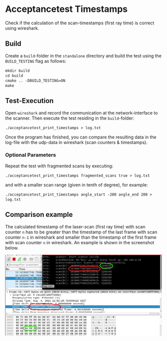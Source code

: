 <!-- Copyright (c) 2021 Pilz GmbH & Co. KG

This program is free software: you can redistribute it and/or modify
it under the terms of the GNU Lesser General Public License as published by
the Free Software Foundation, either version 3 of the License, or
(at your option) any later version.

This program is distributed in the hope that it will be useful,
but WITHOUT ANY WARRANTY; without even the implied warranty of
MERCHANTABILITY or FITNESS FOR A PARTICULAR PURPOSE.  See the
GNU Lesser General Public License for more details.

You should have received a copy of the GNU Lesser General Public License
along with this program.  If not, see <https:#www.gnu.org/licenses/>.
-->

# Acceptancetest Timestamps

Check if the calculation of the scan-timestamps (first ray time) is correct using wireshark.

## Build
Create a `build`-folder in the `standalone` directory and build the test using the `BUILD_TESTING` flag as follows:
```
mkdir build
cd build
cmake .. -DBUILD_TESTING=ON
make
```

## Test-Execution
Open `wireshark` and record the communication at the network-interface to the scanner. Then execute the test residing in the `build`-folder:
```
./acceptancetest_print_timestamps > log.txt
```
Once the program has finished, you can compare the resulting data in the log-file with the udp-data in wireshark (scan counters & timestamps).

### Optional Parameters
Repeat the test with fragmented scans by executing:
```
./acceptancetest_print_timestamps fragmented_scans true > log.txt
```
and with a smaller scan range (given in tenth of degree), for example:
```
./acceptancetest_print_timestamps angle_start -200 angle_end 200 > log.txt
```

## Comparison example
The calculated timestamp of the laser-scan (first ray time) with scan counter `n` has to be greater than the timestamp of the last frame with scan counter `n-1` in wireshark and smaller than the timestamp of the first frame with scan counter `n` in wireshark. An example is shown in the screenshot below.

![screenshot](./acceptancetest_timestamps.jpg)
